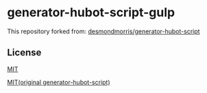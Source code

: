# generator-hubot-script-gulp

This repository forked from: [desmondmorris/generator-hubot-script](https://github.com/desmondmorris/generator-hubot-script)

## License

[MIT](./LICENSE)

[MIT(original generator-hubot-script)](./generator-hubot-script/LICENSE)
